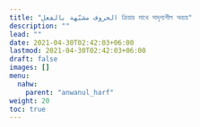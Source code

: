 ```yaml
---
title: "الحروف مشبّهة بالفعل ক্রিয়ার সাথে সাদৃশ্যশীল অব্যয়"
description: ""
lead: ""
date: 2021-04-30T02:42:03+06:00
lastmod: 2021-04-30T02:42:03+06:00
draft: false
images: []
menu: 
  nahw:
    parent: "anwanul_harf"
weight: 20
toc: true
---
```



